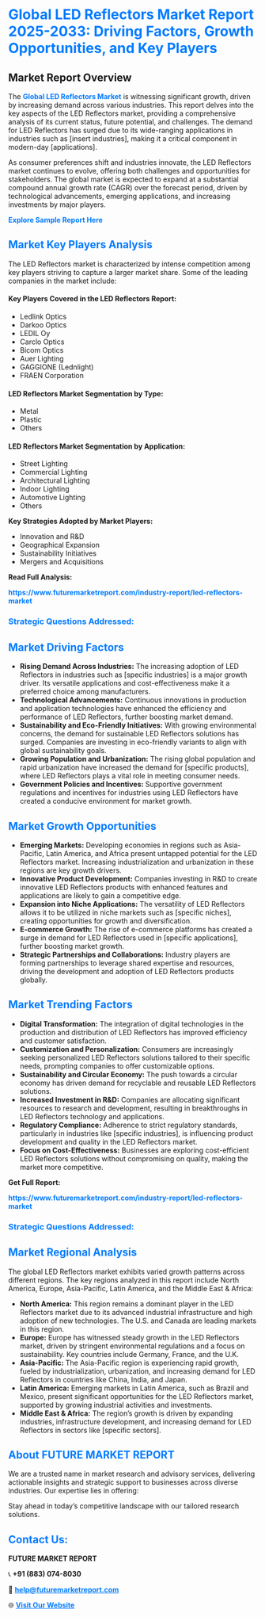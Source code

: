 <h1 style="color: #007BFF;">Global LED Reflectors Market Report 2025-2033: Driving Factors, Growth Opportunities, and Key Players</h1>

<section id="overview">
<h2>Market Report Overview</h2>
<p>The <a href="https://www.futuremarketreport.com/industry-report/led-reflectors-market" style="color: #007BFF; text-decoration: none;"><strong>Global LED Reflectors Market</strong></a> is witnessing significant growth, driven by increasing demand across various industries. This report delves into the key aspects of the LED Reflectors market, providing a comprehensive analysis of its current status, future potential, and challenges. The demand for LED Reflectors has surged due to its wide-ranging applications in industries such as [insert industries], making it a critical component in modern-day [applications].</p>
<p>As consumer preferences shift and industries innovate, the LED Reflectors market continues to evolve, offering both challenges and opportunities for stakeholders. The global market is expected to expand at a substantial compound annual growth rate (CAGR) over the forecast period, driven by technological advancements, emerging applications, and increasing investments by major players.</p>
</section>

<section id="overview">
<p><a href="https://www.futuremarketreport.com/request-sample/reportId=82414" style="color: #007BFF; text-decoration: none;"><strong>Explore Sample Report Here</strong></a></p>
</section>

<section id="key-players">
<h2 style="color: #007BFF;">Market Key Players Analysis</h2>
<p>The LED Reflectors market is characterized by intense competition among key players striving to capture a larger market share. Some of the leading companies in the market include:</p>
<h4>Key Players Covered in the LED Reflectors Report:</h4>
<ul><li>Ledlink Optics</li><li>Darkoo Optics</li><li>LEDIL Oy</li><li>Carclo Optics</li><li>Bicom Optics</li><li>Auer Lighting</li><li>GAGGIONE (Lednlight)</li><li>FRAEN Corporation</li></ul>
<h4>LED Reflectors Market Segmentation by Type:</h4>
<ul><li>Metal</li><li>Plastic</li><li>Others</li></ul>

<h4>LED Reflectors Market Segmentation by Application:</h4>
<ul><li>Street Lighting</li><li>Commercial Lighting</li><li>Architectural Lighting</li><li>Indoor Lighting</li><li>Automotive Lighting</li><li>Others</li></ul>
<p><strong>Key Strategies Adopted by Market Players:</strong></p>
<ul>
<li>Innovation and R&D</li>
<li>Geographical Expansion</li>
<li>Sustainability Initiatives</li>
<li>Mergers and Acquisitions</li>
</ul>
</section>

<section>
<p><strong>Read Full Analysis: </strong></p><a href="https://www.futuremarketreport.com/industry-report/led-reflectors-market" style="color: #007BFF; text-decoration: none;"><strong>https://www.futuremarketreport.com/industry-report/led-reflectors-market</strong></a>
<h3 style="color: #007BFF;">Strategic Questions Addressed:</h3>
</section>

<section id="driving-factors">
<h2 style="color: #007BFF;">Market Driving Factors</h2>
<ul>
<li><strong>Rising Demand Across Industries:</strong> The increasing adoption of LED Reflectors in industries such as [specific industries] is a major growth driver. Its versatile applications and cost-effectiveness make it a preferred choice among manufacturers.</li>
<li><strong>Technological Advancements:</strong> Continuous innovations in production and application technologies have enhanced the efficiency and performance of LED Reflectors, further boosting market demand.</li>
<li><strong>Sustainability and Eco-Friendly Initiatives:</strong> With growing environmental concerns, the demand for sustainable LED Reflectors solutions has surged. Companies are investing in eco-friendly variants to align with global sustainability goals.</li>
<li><strong>Growing Population and Urbanization:</strong> The rising global population and rapid urbanization have increased the demand for [specific products], where LED Reflectors plays a vital role in meeting consumer needs.</li>
<li><strong>Government Policies and Incentives:</strong> Supportive government regulations and incentives for industries using LED Reflectors have created a conducive environment for market growth.</li>
</ul>
</section>

<section id="growth-opportunities">
<h2 style="color: #007BFF;">Market Growth Opportunities</h2>
<ul>
<li><strong>Emerging Markets:</strong> Developing economies in regions such as Asia-Pacific, Latin America, and Africa present untapped potential for the LED Reflectors market. Increasing industrialization and urbanization in these regions are key growth drivers.</li>
<li><strong>Innovative Product Development:</strong> Companies investing in R&D to create innovative LED Reflectors products with enhanced features and applications are likely to gain a competitive edge.</li>
<li><strong>Expansion into Niche Applications:</strong> The versatility of LED Reflectors allows it to be utilized in niche markets such as [specific niches], creating opportunities for growth and diversification.</li>
<li><strong>E-commerce Growth:</strong> The rise of e-commerce platforms has created a surge in demand for LED Reflectors used in [specific applications], further boosting market growth.</li>
<li><strong>Strategic Partnerships and Collaborations:</strong> Industry players are forming partnerships to leverage shared expertise and resources, driving the development and adoption of LED Reflectors products globally.</li>
</ul>
</section>

<section id="trending-factors">
<h2 style="color: #007BFF;">Market Trending Factors</h2>
<ul>
<li><strong>Digital Transformation:</strong> The integration of digital technologies in the production and distribution of LED Reflectors has improved efficiency and customer satisfaction.</li>
<li><strong>Customization and Personalization:</strong> Consumers are increasingly seeking personalized LED Reflectors solutions tailored to their specific needs, prompting companies to offer customizable options.</li>
<li><strong>Sustainability and Circular Economy:</strong> The push towards a circular economy has driven demand for recyclable and reusable LED Reflectors solutions.</li>
<li><strong>Increased Investment in R&D:</strong> Companies are allocating significant resources to research and development, resulting in breakthroughs in LED Reflectors technology and applications.</li>
<li><strong>Regulatory Compliance:</strong> Adherence to strict regulatory standards, particularly in industries like [specific industries], is influencing product development and quality in the LED Reflectors market.</li>
<li><strong>Focus on Cost-Effectiveness:</strong> Businesses are exploring cost-efficient LED Reflectors solutions without compromising on quality, making the market more competitive.</li>
</ul>
</section>

<section>
<p><strong>Get Full Report: </strong></p><a href="https://www.futuremarketreport.com/industry-report/led-reflectors-market" style="color: #007BFF; text-decoration: none;"><strong>https://www.futuremarketreport.com/industry-report/led-reflectors-market</strong></a>
<h3 style="color: #007BFF;">Strategic Questions Addressed:</h3>
</section>


<section id="regional-analysis">
<h2 style="color: #007BFF;">Market Regional Analysis</h2>
<p>The global LED Reflectors market exhibits varied growth patterns across different regions. The key regions analyzed in this report include North America, Europe, Asia-Pacific, Latin America, and the Middle East & Africa:</p>
<ul>
<li><strong>North America:</strong> This region remains a dominant player in the LED Reflectors market due to its advanced industrial infrastructure and high adoption of new technologies. The U.S. and Canada are leading markets in this region.</li>
<li><strong>Europe:</strong> Europe has witnessed steady growth in the LED Reflectors market, driven by stringent environmental regulations and a focus on sustainability. Key countries include Germany, France, and the U.K.</li>
<li><strong>Asia-Pacific:</strong> The Asia-Pacific region is experiencing rapid growth, fueled by industrialization, urbanization, and increasing demand for LED Reflectors in countries like China, India, and Japan.</li>
<li><strong>Latin America:</strong> Emerging markets in Latin America, such as Brazil and Mexico, present significant opportunities for the LED Reflectors market, supported by growing industrial activities and investments.</li>
<li><strong>Middle East & Africa:</strong> The region’s growth is driven by expanding industries, infrastructure development, and increasing demand for LED Reflectors in sectors like [specific sectors].</li>
</ul>
</section>

<footer>
<h2 style="color: #007BFF;">About FUTURE MARKET REPORT</h2>
<p>We are a trusted name in market research and advisory services, delivering actionable insights and strategic support to businesses across diverse industries. Our expertise lies in offering:</p>

<p>Stay ahead in today’s competitive landscape with our tailored research solutions.</p>

<h2 style="color: #007BFF;">Contact Us:</h2>
<p><strong>FUTURE MARKET REPORT</strong></p>
<p>📞 <strong>+91 (883) 074-8030</strong></p>
<p>📧 <strong><a href="mailto:help@futuremarketreport.com" style="color: #007BFF;">help@futuremarketreport.com</a></strong></p>
<p>🌐 <strong><a href="https://www.futuremarketreport.com/" style="color: #007BFF;">Visit Our Website</a></strong></p>
</footer>